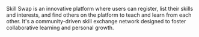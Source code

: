 
Skill Swap is an innovative platform where users can register, list their skills and interests, and find others on the platform to teach and learn from each other. It's a community-driven skill exchange network designed to foster collaborative learning and personal growth.



